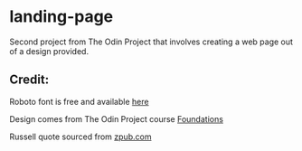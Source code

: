 # landing-page
Second project from The Odin Project that involves creating a web page out of a design provided.

## Credit:

Roboto font is free and available [here](https://fonts.google.com/specimen/Roboto)

Design comes from The Odin Project course [Foundations](https://www.theodinproject.com/paths/foundations/courses/foundations/lessons/landing-page)

Russell quote sourced from [zpub.com](http://www.zpub.com/notes/idle.html)
